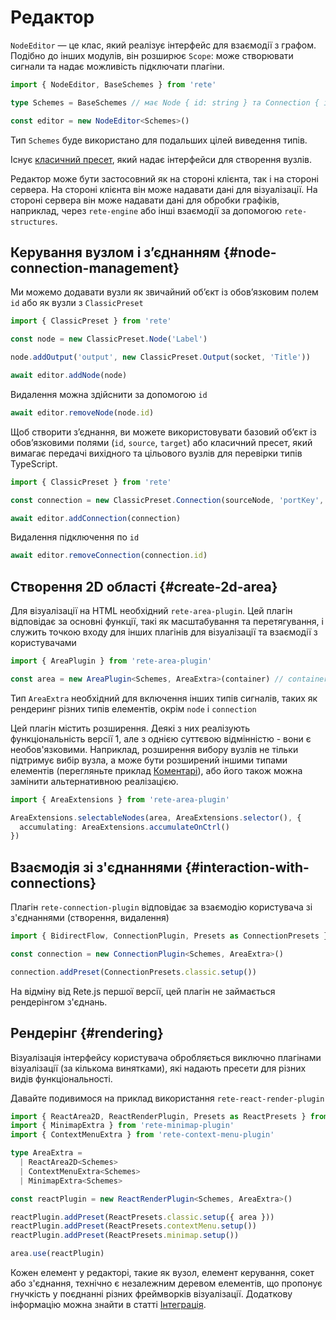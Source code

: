 # Редактор

`NodeEditor` — це клас, який реалізує інтерфейс для взаємодії з графом. Подібно до інших модулів, він розширює `Scope`: може створювати сигнали та надає можливість підключати плагіни.
```ts
import { NodeEditor, BaseSchemes } from 'rete'

type Schemes = BaseSchemes // має Node { id: string } та Connection { id: string, source: string, target: string }

const editor = new NodeEditor<Schemes>()
```

Тип `Schemes` буде використано для подальших цілей виведення типів.

Існує [класичний пресет](/uk/docs/presets#data-structures), який надає інтерфейси для створення вузлів.

Редактор може бути застосовний як на стороні клієнта, так і на стороні сервера. На стороні клієнта він може надавати дані для візуалізації. На стороні сервера він може надавати дані для обробки графіків, наприклад, через `rete-engine` або інші взаємодії за допомогою `rete-structures`.
## Керування вузлом і з’єднанням {#node-connection-management}

Ми можемо додавати вузли як звичайний об’єкт із обов’язковим полем `id` або як вузли з `ClassicPreset`

```ts
import { ClassicPreset } from 'rete'

const node = new ClassicPreset.Node('Label')

node.addOutput('output', new ClassicPreset.Output(socket, 'Title'))

await editor.addNode(node)
```

Видалення можна здійснити за допомогою `id`

```ts
await editor.removeNode(node.id)
```

Щоб створити з’єднання, ви можете використовувати базовий об’єкт із обов’язковими полями (`id`, `source`, `target`) або класичний пресет, який вимагає передачі вихідного та цільового вузлів для перевірки типів TypeScript.

```ts
import { ClassicPreset } from 'rete'

const connection = new ClassicPreset.Connection(sourceNode, 'portKey', targetNode, 'portKey')

await editor.addConnection(connection)
```

Видалення підключення по `id`

```ts
await editor.removeConnection(connection.id)
```

## Створення 2D області {#create-2d-area}

Для візуалізації на HTML необхідний `rete-area-plugin`. Цей плагін відповідає за основні функції, такі як масштабування та перетягування, і служить точкою входу для інших плагінів для візуалізації та взаємодії з користувачами

```ts
import { AreaPlugin } from 'rete-area-plugin'

const area = new AreaPlugin<Schemes, AreaExtra>(container) // container це HTMLElement куди буде вставлено область
```

Тип `AreaExtra` необхідний для включення інших типів сигналів, таких як рендеринг різних типів елементів, окрім `node` і `connection`

Цей плагін містить розширення. Деякі з них реалізують функціональність версії 1, але з однією суттєвою відмінністю - вони є необов'язковими. Наприклад, розширення вибору вузлів не тільки підтримує вибір вузла, а може бути розширений іншими типами елементів (перегляньте приклад [Коментарі](/uk/examples/comments)), або його також можна замінити альтернативною реалізацією.

```ts
import { AreaExtensions } from 'rete-area-plugin'

AreaExtensions.selectableNodes(area, AreaExtensions.selector(), {
  accumulating: AreaExtensions.accumulateOnCtrl()
})
```

## Взаємодія зі з'єднаннями {#interaction-with-connections}

Плагін `rete-connection-plugin` відповідає за взаємодію користувача зі з'єднаннями (створення, видалення)

```ts
import { BidirectFlow, ConnectionPlugin, Presets as ConnectionPresets } from 'rete-connection-plugin'

const connection = new ConnectionPlugin<Schemes, AreaExtra>()

connection.addPreset(ConnectionPresets.classic.setup())
```

На відміну від Rete.js першої версії, цей плагін не займається рендерінгом з'єднань.

## Рендерінг {#rendering}

Візуалізація інтерфейсу користувача обробляється виключно плагінами візуалізації (за кількома винятками), які надають пресети для різних видів функціональності.

Давайте подивимося на приклад використання `rete-react-render-plugin`

```ts
import { ReactArea2D, ReactRenderPlugin, Presets as ReactPresets } from 'rete-react-render-plugin'
import { MinimapExtra } from 'rete-minimap-plugin'
import { ContextMenuExtra } from 'rete-context-menu-plugin'

type AreaExtra =
  | ReactArea2D<Schemes>
  | ContextMenuExtra<Schemes>
  | MinimapExtra<Schemes>

const reactPlugin = new ReactRenderPlugin<Schemes, AreaExtra>()

reactPlugin.addPreset(ReactPresets.classic.setup({ area }))
reactPlugin.addPreset(ReactPresets.contextMenu.setup())
reactPlugin.addPreset(ReactPresets.minimap.setup())

area.use(reactPlugin)
```

Кожен елемент у редакторі, такие як вузол, елемент керування, сокет або з'єднання, технічно є незалежним деревом елементів, що пропонує гнучкість у поєднанні різних фреймворків візуалізації. Додаткову інформацію можна знайти в статті [Інтеграція](/uk/docs/concepts/integration).
